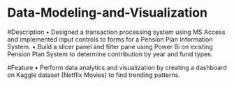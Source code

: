 # Data-Modeling-and-Visualization
#Description
• Designed a transaction processing system using MS Access and implemented input controls
to forms for a Pension Plan Information System.
• Build a slicer panel and filter pane using Power Bi on existing Pension Plan System to
determine contribution by year and fund types.

#Feature
• Perform data analytics and visualization by creating a dashboard on Kaggle dataset (Netflix
Movies) to find trending patterns.

